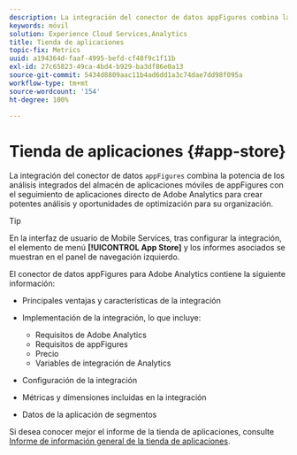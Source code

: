 ```yaml
---
description: La integración del conector de datos appFigures combina la potencia de los análisis integrados del almacén de aplicaciones móviles de appFigures con el seguimiento de aplicaciones directo de Adobe Analytics para crear potentes análisis y oportunidades de optimización para su organización.
keywords: móvil
solution: Experience Cloud Services,Analytics
title: Tienda de aplicaciones
topic-fix: Metrics
uuid: a194364d-faaf-4995-befd-cf48f9c1f11b
exl-id: 27c65823-49ca-4bd4-b929-ba3df86e0a13
source-git-commit: 5434d8809aac11b4ad6dd1a3c74dae7dd98f095a
workflow-type: tm+mt
source-wordcount: '154'
ht-degree: 100%

---
```


# Tienda de aplicaciones {#app-store}

La integración del conector de datos `appFigures` combina la potencia de los análisis integrados del almacén de aplicaciones móviles de appFigures con el seguimiento de aplicaciones directo de Adobe Analytics para crear potentes análisis y oportunidades de optimización para su organización.

>[!TIP]
>
>En la interfaz de usuario de Mobile Services, tras configurar la integración, el elemento de menú **[!UICONTROL App Store]** y los informes asociados se muestran en el panel de navegación izquierdo.

El conector de datos appFigures para Adobe Analytics contiene la siguiente información:

* Principales ventajas y características de la integración
* Implementación de la integración, lo que incluye:

   * Requisitos de Adobe Analytics
   * Requisitos de appFigures
   * Precio 
   * Variables de integración de Analytics

* Configuración de la integración
* Métricas y dimensiones incluidas en la integración
* Datos de la aplicación de segmentos

Si desea conocer mejor el informe de la tienda de aplicaciones, consulte   [Informe de información general de la tienda de aplicaciones](/help/using/usage/c-app-store-store-performance.md).
